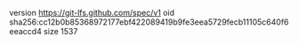 version https://git-lfs.github.com/spec/v1
oid sha256:cc12b0b85368972177ebf422089419b9fe3eea5729fecb11105c640f6eeaccd4
size 1537
